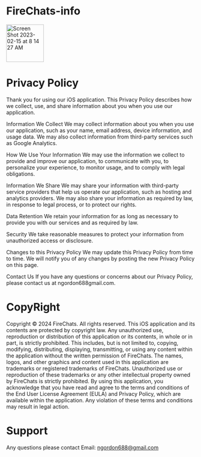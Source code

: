 # FireChats-info
<img width="100" alt="Screen Shot 2023-02-15 at 8 14 27 AM" src="https://github.com/ngordon68/Challenge6/assets/102773701/a7e7b6bf-ce8b-45b7-83d7-3a1610ae1e5e.png">
  
# Privacy Policy
    
    
Thank you for using our iOS application. This Privacy Policy describes how we collect, use, and share information about you when you use our application.

Information We Collect
We may collect information about you when you use our application, such as your name, email address, device information, and usage data. We may also collect information from third-party services such as Google Analytics.

How We Use Your Information
We may use the information we collect to provide and improve our application, to communicate with you, to personalize your experience, to monitor usage, and to comply with legal obligations.

Information We Share
We may share your information with third-party service providers that help us operate our application, such as hosting and analytics providers. We may also share your information as required by law, in response to legal process, or to protect our rights.

Data Retention
We retain your information for as long as necessary to provide you with our services and as required by law.

Security
We take reasonable measures to protect your information from unauthorized access or disclosure.

Changes to this Privacy Policy
We may update this Privacy Policy from time to time. We will notify you of any changes by posting the new Privacy Policy on this page.

Contact Us
If you have any questions or concerns about our Privacy Policy, please contact us at ngordon688gmail.com.
    
    
# CopyRight
    
Copyright © 2024 FireChats. All rights reserved.
This iOS application and its contents are protected by copyright law. Any unauthorized use, reproduction or distribution of this application or its contents, in whole or in part, is strictly prohibited. This includes, but is not limited to, copying, modifying, distributing, displaying, transmitting, or using any content within the application without the written permission of FireChats.
The names, logos, and other graphics and content used in this application are trademarks or registered trademarks of FireChats. Unauthorized use or reproduction of these trademarks or any other intellectual property owned by FireChats is strictly prohibited.
By using this application, you acknowledge that you have read and agree to the terms and conditions of the End User License Agreement (EULA) and Privacy Policy, which are available within the application. Any violation of these terms and conditions may result in legal action.  
    
# Support
    
 Any questions please contact
 Email: ngordon688@gmail.com


  <td>
  <tr>
   <table>   
    
    
 
